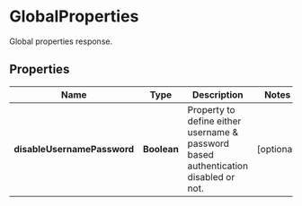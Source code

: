 

# GlobalProperties

Global properties response.

## Properties

Name | Type | Description | Notes
------------ | ------------- | ------------- | -------------
**disableUsernamePassword** | **Boolean** | Property to define either username &amp; password based authentication disabled or not. |  [optional]



